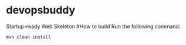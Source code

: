 # devopsbuddy
Startup-ready Web Skeleton
#How to build
Run the following command:
```
mvn clean install
```
